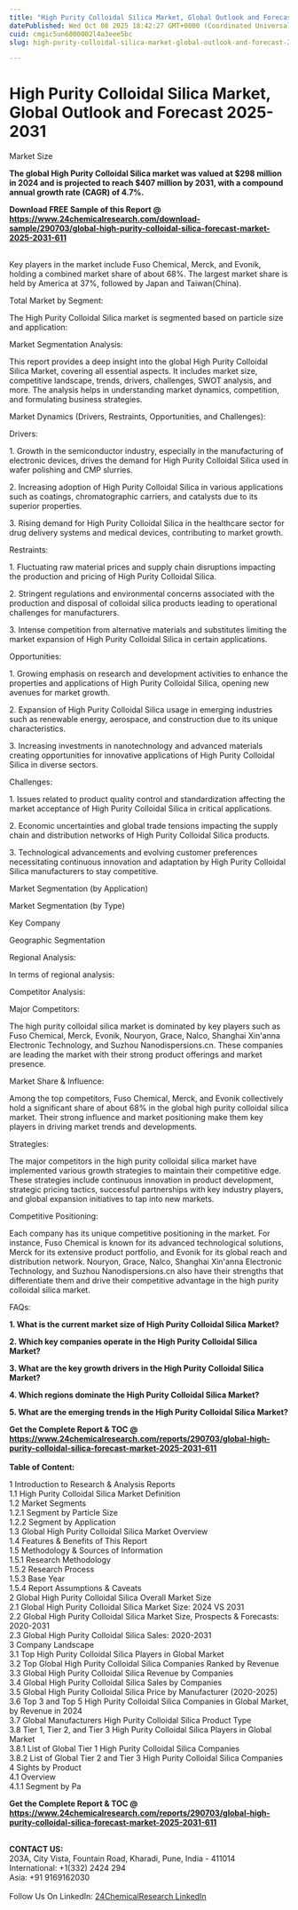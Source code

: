 ```yaml
---
title: "High Purity Colloidal Silica Market, Global Outlook and Forecast 2025-2031"
datePublished: Wed Oct 08 2025 18:42:27 GMT+0000 (Coordinated Universal Time)
cuid: cmgic5un6000002l4a3eee5bc
slug: high-purity-colloidal-silica-market-global-outlook-and-forecast-2025-2031-1

---
```


# High Purity Colloidal Silica Market, Global Outlook and Forecast 2025-2031

<p>Market Size</p><p>
</p><p><strong>The global High Purity Colloidal Silica market was valued at $298 million in 2024 and is projected to reach $407 million by 2031, with a compound annual growth rate (CAGR) of 4.7%.</strong></p><div><b>Download FREE Sample of this Report @ 
            <a href="https://www.24chemicalresearch.com/download-sample/290703/global-high-purity-colloidal-silica-forecast-market-2025-2031-611">
            https://www.24chemicalresearch.com/download-sample/290703/global-high-purity-colloidal-silica-forecast-market-2025-2031-611</a></b></div><br><p>
</p><p>Key players in the market include Fuso Chemical, Merck, and Evonik, holding a combined market share of about 68%. The largest market share is held by America at 37%, followed by Japan and Taiwan(China).</p><p>
Total Market by Segment:</p><p>
</p><p>The High Purity Colloidal Silica market is segmented based on particle size and application:</p><p>
</p><p>
	</p><p>
Market Segmentation Analysis:</p><p>
</p><p>This report provides a deep insight into the global High Purity Colloidal Silica Market, covering all essential aspects. It includes market size, competitive landscape, trends, drivers, challenges, SWOT analysis, and more. The analysis helps in understanding market dynamics, competition, and formulating business strategies.</p><p>
Market Dynamics (Drivers, Restraints, Opportunities, and Challenges):</p><p>
Drivers:</p><p>
</p><p>1. Growth in the semiconductor industry, especially in the manufacturing of electronic devices, drives the demand for High Purity Colloidal Silica used in wafer polishing and CMP slurries.</p><p>
</p><p>2. Increasing adoption of High Purity Colloidal Silica in various applications such as coatings, chromatographic carriers, and catalysts due to its superior properties.</p><p>
</p><p>3. Rising demand for High Purity Colloidal Silica in the healthcare sector for drug delivery systems and medical devices, contributing to market growth.</p><p>
Restraints:</p><p>
</p><p>1. Fluctuating raw material prices and supply chain disruptions impacting the production and pricing of High Purity Colloidal Silica.</p><p>
</p><p>2. Stringent regulations and environmental concerns associated with the production and disposal of colloidal silica products leading to operational challenges for manufacturers.</p><p>
</p><p>3. Intense competition from alternative materials and substitutes limiting the market expansion of High Purity Colloidal Silica in certain applications.</p><p>
Opportunities:</p><p>
</p><p>1. Growing emphasis on research and development activities to enhance the properties and applications of High Purity Colloidal Silica, opening new avenues for market growth.</p><p>
</p><p>2. Expansion of High Purity Colloidal Silica usage in emerging industries such as renewable energy, aerospace, and construction due to its unique characteristics.</p><p>
</p><p>3. Increasing investments in nanotechnology and advanced materials creating opportunities for innovative applications of High Purity Colloidal Silica in diverse sectors.</p><p>
Challenges:</p><p>
</p><p>1. Issues related to product quality control and standardization affecting the market acceptance of High Purity Colloidal Silica in critical applications.</p><p>
</p><p>2. Economic uncertainties and global trade tensions impacting the supply chain and distribution networks of High Purity Colloidal Silica products.</p><p>
</p><p>3. Technological advancements and evolving customer preferences necessitating continuous innovation and adaptation by High Purity Colloidal Silica manufacturers to stay competitive.</p><p>
Market Segmentation (by Application)</p><p>
</p><p>
Market Segmentation (by Type)</p><p>
</p><p>
Key Company</p><p>
</p><p>
Geographic Segmentation</p><p>
</p><p>
	</p><p>
Regional Analysis:</p><p>
</p><p>In terms of regional analysis:</p><p>
</p><p>
Competitor Analysis:</p><p>

Major Competitors:</p><p>
</p><p>The high purity colloidal silica market is dominated by key players such as Fuso Chemical, Merck, Evonik, Nouryon, Grace, Nalco, Shanghai Xin'anna Electronic Technology, and Suzhou Nanodispersions.cn. These companies are leading the market with their strong product offerings and market presence.</p><p>
Market Share &amp; Influence:</p><p>
</p><p>Among the top competitors, Fuso Chemical, Merck, and Evonik collectively hold a significant share of about 68% in the global high purity colloidal silica market. Their strong influence and market positioning make them key players in driving market trends and developments.</p><p>
Strategies:</p><p>
</p><p>The major competitors in the high purity colloidal silica market have implemented various growth strategies to maintain their competitive edge. These strategies include continuous innovation in product development, strategic pricing tactics, successful partnerships with key industry players, and global expansion initiatives to tap into new markets.</p><p>
Competitive Positioning:</p><p>
</p><p>Each company has its unique competitive positioning in the market. For instance, Fuso Chemical is known for its advanced technological solutions, Merck for its extensive product portfolio, and Evonik for its global reach and distribution network. Nouryon, Grace, Nalco, Shanghai Xin'anna Electronic Technology, and Suzhou Nanodispersions.cn also have their strengths that differentiate them and drive their competitive advantage in the high purity colloidal silica market.</p><p>
FAQs:</p><p>
</p><p><strong>1. What is the current market size of High Purity Colloidal Silica Market?</strong></p><p>
</p><p>
</p><p><strong>2. Which key companies operate in the High Purity Colloidal Silica Market?</strong></p><p>
</p><p>
</p><p><strong>3. What are the key growth drivers in the High Purity Colloidal Silica Market?</strong></p><p>
</p><p>
</p><p><strong>4. Which regions dominate the High Purity Colloidal Silica Market?</strong></p><p>
</p><p>
</p><p><strong>5. What are the emerging trends in the High Purity Colloidal Silica Market?</strong></p><p>
</p>

<div><b>Get the Complete Report & TOC @ 
            <a href="https://www.24chemicalresearch.com/reports/290703/global-high-purity-colloidal-silica-forecast-market-2025-2031-611">
            https://www.24chemicalresearch.com/reports/290703/global-high-purity-colloidal-silica-forecast-market-2025-2031-611</a></b></div><br>
            <b>Table of Content:</b><p>1 Introduction to Research & Analysis Reports<br />
 1.1 High Purity Colloidal Silica Market Definition<br />
 1.2 Market Segments<br />
 1.2.1 Segment by Particle Size<br />
 1.2.2 Segment by Application<br />
 1.3 Global High Purity Colloidal Silica Market Overview<br />
 1.4 Features & Benefits of This Report<br />
 1.5 Methodology & Sources of Information<br />
 1.5.1 Research Methodology<br />
 1.5.2 Research Process<br />
 1.5.3 Base Year<br />
 1.5.4 Report Assumptions & Caveats<br />
2 Global High Purity Colloidal Silica Overall Market Size<br />
 2.1 Global High Purity Colloidal Silica Market Size: 2024 VS 2031<br />
 2.2 Global High Purity Colloidal Silica Market Size, Prospects & Forecasts: 2020-2031<br />
 2.3 Global High Purity Colloidal Silica Sales: 2020-2031<br />
3 Company Landscape<br />
 3.1 Top High Purity Colloidal Silica Players in Global Market<br />
 3.2 Top Global High Purity Colloidal Silica Companies Ranked by Revenue<br />
 3.3 Global High Purity Colloidal Silica Revenue by Companies<br />
 3.4 Global High Purity Colloidal Silica Sales by Companies<br />
 3.5 Global High Purity Colloidal Silica Price by Manufacturer (2020-2025)<br />
 3.6 Top 3 and Top 5 High Purity Colloidal Silica Companies in Global Market, by Revenue in 2024<br />
 3.7 Global Manufacturers High Purity Colloidal Silica Product Type<br />
 3.8 Tier 1, Tier 2, and Tier 3 High Purity Colloidal Silica Players in Global Market<br />
 3.8.1 List of Global Tier 1 High Purity Colloidal Silica Companies<br />
 3.8.2 List of Global Tier 2 and Tier 3 High Purity Colloidal Silica Companies<br />
4 Sights by Product<br />
 4.1 Overview<br />
 4.1.1 Segment by Pa</p>

<div><b>Get the Complete Report & TOC @ 
            <a href="https://www.24chemicalresearch.com/reports/290703/global-high-purity-colloidal-silica-forecast-market-2025-2031-611">
            https://www.24chemicalresearch.com/reports/290703/global-high-purity-colloidal-silica-forecast-market-2025-2031-611</a></b></div><br>

<b>CONTACT US:</b><br>
            203A, City Vista, Fountain Road, Kharadi, Pune, India - 411014<br>
            International: +1(332) 2424 294<br>
            Asia: +91 9169162030 <br><br>
            Follow Us On LinkedIn: <a href="https://www.linkedin.com/company/24chemicalresearch/">24ChemicalResearch LinkedIn</a>